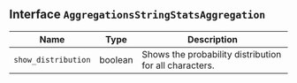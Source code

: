 ## Interface `AggregationsStringStatsAggregation`

| Name | Type | Description |
| - | - | - |
| `show_distribution` | boolean | Shows the probability distribution for all characters. |
